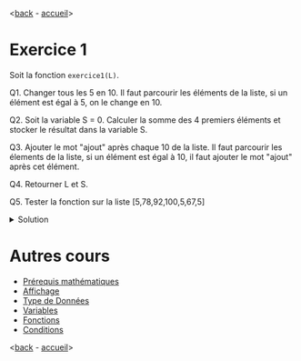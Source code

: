 <[back](./fonctions.md) - [accueil](./README.md)>

# Exercice 1 

Soit la fonction ```exercice1(L)```. 

Q1. Changer tous les 5 en 10. Il faut parcourir les éléments de la liste, si un élément est égal à 5, on le change en 10.

Q2. Soit la variable S = 0. Calculer la somme des 4 premiers éléments et stocker le résultat dans la variable S.

Q3. Ajouter le mot "ajout" après chaque 10 de la liste. Il faut parcourir les élements de la liste, si un élément est égal à 10, il faut ajouter le mot "ajout" après cet élément. 

Q4. Retourner L et S.

Q5. Tester la fonction sur la liste [5,78,92,100,5,67,5]

<details>
  <summary>Solution</summary>
  
```
def exercice1(L):
  # Q1
  for i in range(len(L)):
    if L[i] == 5:
      L[i] = 10
  # Q2
  S = 0
  for i in range(4):
    S = S + L[i]

  # Q3
  for i in range(len(L)):
    if L[i] == 10:
      L.insert(i+1,"ajout")
  # Q4
  return L,S

>>> ma_liste = [5,78,92,100,5,67,5]
>>> print(exercice1(ma_liste))
```

</details>

 # Autres cours

* [Prérequis mathématiques](./prerequismaths.md)
* [Affichage](./affichage.md)
* [Type de Données](./typededonnees.md)
* [Variables](./variables.md)
* [Fonctions](./fonctions.md)
* [Conditions](./conditions/md)

<[back](./fonctions.md) - [accueil](./README.md)>
